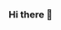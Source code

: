 ### Hi there 👋

<!--
**yangrisheng/yangrisheng** is a ✨ _special_ ✨ repository because its `README.md` (this file) appears on your GitHub profile.

Here are some ideas to get you started:
- :orange_book: Focusing on Swift & iOS
- :hammer: Creator of applications and frameworks
- :ram: Founder the ObjCCN
- :meat_on_bone: Meat lover
- 🔭 I’m currently working on ...
- 🌱 I’m currently learning ...
- 👯 I’m looking to collaborate on ...
- 🤔 I’m looking for help with ...
- 💬 Ask me about ...
- 📫 How to reach me: ...
- 😄 Pronouns: ...
- ⚡ Fun fact: ...
-->



